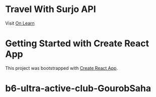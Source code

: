 # Travel With Surjo API
Visit [On Learn](https://on-learn.netlify.app/)

# Getting Started with Create React App

This project was bootstrapped with [Create React App](https://github.com/facebook/create-react-app).

# b6-ultra-active-club-GourobSaha
